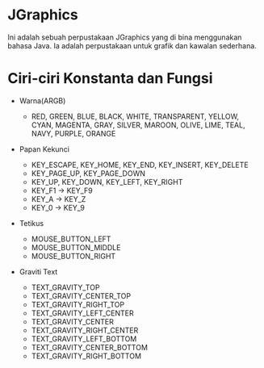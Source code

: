 # JGraphics
Ini adalah sebuah perpustakaan JGraphics yang di bina menggunakan bahasa Java. Ia adalah perpustakaan untuk grafik dan kawalan sederhana.

# Ciri-ciri Konstanta dan Fungsi
* Warna(ARGB)
  - RED, GREEN, BLUE, BLACK, WHITE, TRANSPARENT, YELLOW, CYAN, MAGENTA, GRAY, SILVER, MAROON, OLIVE, LIME, TEAL, NAVY, PURPLE, ORANGE

* Papan Kekunci
  - KEY_ESCAPE, KEY_HOME, KEY_END, KEY_INSERT, KEY_DELETE
  - KEY_PAGE_UP, KEY_PAGE_DOWN
  - KEY_UP, KEY_DOWN, KEY_LEFT, KEY_RIGHT
  - KEY_F1 -> KEY_F9
  - KEY_A -> KEY_Z
  - KEY_0 -> KEY_9
 
* Tetikus
  - MOUSE_BUTTON_LEFT
  - MOUSE_BUTTON_MIDDLE
  - MOUSE_BUTTON_RIGHT

* Graviti Text
  - TEXT_GRAVITY_TOP
  - TEXT_GRAVITY_CENTER_TOP
  - TEXT_GRAVITY_RIGHT_TOP
  - TEXT_GRAVITY_LEFT_CENTER
  - TEXT_GRAVITY_CENTER
  - TEXT_GRAVITY_RIGHT_CENTER
  - TEXT_GRAVITY_LEFT_BOTTOM
  - TEXT_GRAVITY_CENTER_BOTTOM
  - TEXT_GRAVITY_RIGHT_BOTTOM

